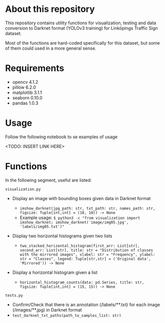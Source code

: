 # About this repository
This repository contains utility functions for visualization, testing and data conversion to Darknet format (YOLOv3 training) for Linköpings Traffic Sign dataset.

Most of the functions are hard-coded specifically for this dataset, but some of them could used in a more general sense.

# Requirements
 - opencv 4.1.2
 - pillow 6.2.0
 - matplotlib 3.1.1
 - seaborn 0.10.0
 - pandas 1.0.3

# Usage
Follow the following notebook to se examples of usage

<TODO: INSERT LINK HERE>

# Functions
In the following segment, useful are listed:

`visualization.py`
- Display an image with bounding boxes given data in Darknet format
  - `imshow_darknet(jpg_path: str, txt_path: str, names_path: str, figsize: Tuple[int,int] = (10, 10)) -> None`
  - Example usage: `$ python3 -c "from visualization import imshow_darknet; imshow_darknet('image/img05.jpg', 'labels/img05.txt')"`
                   
- Display two horizontal histograms given two lists
  - `two_stacked_horizontal_histogram(first_arr: List[str], second_arr: List[str], title: str = "Distribution of classes with the mirrored images", xlabel: str = "Frequency", ylabel: str = "Classes", legend: Tuple[str,str] = ('Original data', 'Mirrored')) -> None`
- Display a horizontal histogram given a list
  - `horizontal_histogram_counts(data: pd.Series, title: str, figsize: Tuple[int,int] = (15, 15)) -> None`

`tests.py`
- Confirm/Check that there is an annotation (/labels/\*\*.txt) for each image (/images/\*\*.jpg) in Darknet format
- `test_darknet_txt_paths(path_to_samples_list: str)`
